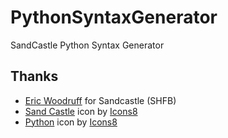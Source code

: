 # PythonSyntaxGenerator
SandCastle Python Syntax Generator


## Thanks

- [Eric Woodruff](https://github.com/EWSoftware/SHFB) for Sandcastle (SHFB)
- <a target="_blank" href="https://icons8.com/icon/Y8hpNo5KuUdv/sand-castle">Sand Castle</a> icon by <a target="_blank" href="https://icons8.com">Icons8</a>
- <a target="_blank" href="https://icons8.com/icon/hZvpN3zV45Yf/python">Python</a> icon by <a target="_blank" href="https://icons8.com">Icons8</a>